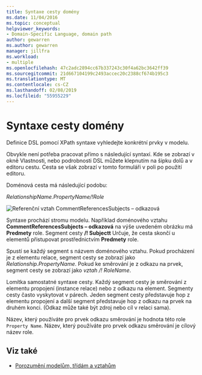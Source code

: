 ```yaml
---
title: Syntaxe cesty domény
ms.date: 11/04/2016
ms.topic: conceptual
helpviewer_keywords:
- Domain-Specific Language, domain path
author: gewarren
ms.author: gewarren
manager: jillfra
ms.workload:
- multiple
ms.openlocfilehash: 47c2adc2894cc67b337243c30f4a62bc3642ff39
ms.sourcegitcommit: 21d667104199c2493accec20c2388cf674b195c3
ms.translationtype: MT
ms.contentlocale: cs-CZ
ms.lasthandoff: 02/08/2019
ms.locfileid: "55955229"
---
```

# <a name="domain-path-syntax"></a>Syntaxe cesty domény
Definice DSL pomocí XPath syntaxe vyhledejte konkrétní prvky v modelu.

 Obvykle není potřeba pracovat přímo s následující syntaxí. Kde se zobrazí v okně Vlastnosti, nebo podrobnosti DSL můžete klepnutím na šipku dolů a v editoru cestu. Cesta se však zobrazí v tomto formuláři v poli po použití editoru.

 Doménová cesta má následující podobu:

 *RelationshipName.PropertyName/!Role*

 ![Referenční vztah CommentReferencesSubjects – odkazová](../modeling/media/dsl_reference.png)

 Syntaxe prochází stromu modelu. Například doménového vztahu **CommentReferencesSubjects – odkazová** na výše uvedeném obrázku má **Predmety** role. Segment cesty **/! Subjectt** Určuje, že cesta skončí u elementů přistupovat prostřednictvím **Predmety** role.

 Spustí se každý segment s názvem doménového vztahu. Pokud procházení je z elementu relace, segment cesty se zobrazí jako *Relationship.PropertyName*. Pokud ke směrování je z odkazu na prvek, segment cesty se zobrazí jako *vztah /! RoleName*.

 Lomítka samostatné syntaxe cesty. Každý segment cesty je směrování z elementu propojení (instance relace) nebo z odkazu na element. Segmenty cesty často vyskytovat v párech. Jeden segment cesty představuje hop z elementu propojení a další segment představuje hop z odkazu na prvek na druhém konci. (Odkaz může také být zdroj nebo cíl v relaci sama).

 Název, který používáte pro prvek odkazu směrování je hodnota této role `Property Name`. Název, který používáte pro prvek odkazu směrování je cílový název role.

## <a name="see-also"></a>Viz také

- [Porozumění modelům, třídám a vztahům](../modeling/understanding-models-classes-and-relationships.md)